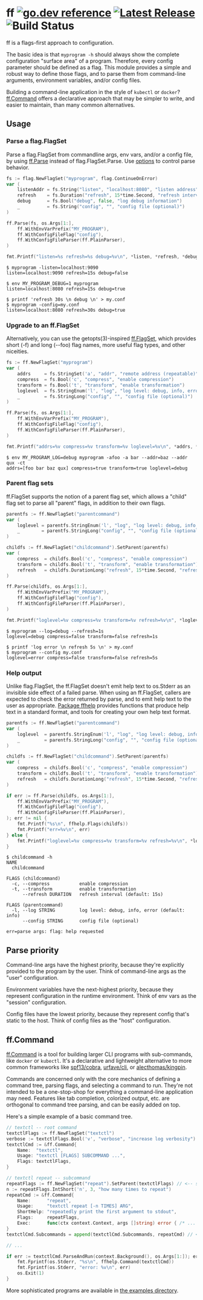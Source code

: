 # ff [![go.dev reference](https://img.shields.io/badge/go.dev-reference-007d9c?logo=go&logoColor=white&style=flat-square)](https://pkg.go.dev/github.com/peterbourgon/ff/v4) [![Latest Release](https://img.shields.io/github/v/release/peterbourgon/ff?style=flat-square)](https://github.com/peterbourgon/ff/releases/latest) ![Build Status](https://github.com/peterbourgon/ff/actions/workflows/test.yaml/badge.svg?branch=main)

ff is a flags-first approach to configuration.

The basic idea is that `myprogram -h` should always show the complete
configuration "surface area" of a program. Therefore, every config parameter
should be defined as a flag. This module provides a simple and robust way to
define those flags, and to parse them from command-line arguments, environment
variables, and/or config files.

Building a command-line application in the style of `kubectl` or `docker`?
[ff.Command](#ffcommand) offers a declarative approach that may be simpler to
write, and easier to maintain, than many common alternatives.

## Usage

### Parse a flag.FlagSet

Parse a flag.FlagSet from commandline args, env vars, and/or a config file, by
using [ff.Parse][ffparse] instead of flag.FlagSet.Parse. Use
[options][option] to control parse behavior.

[ffparse]: https://pkg.go.dev/github.com/peterbourgon/ff/v4#Parse
[option]: https://pkg.go.dev/github.com/peterbourgon/ff/v4#Option

```go
fs := flag.NewFlagSet("myprogram", flag.ContinueOnError)
var (
	listenAddr = fs.String("listen", "localhost:8080", "listen address")
	refresh    = fs.Duration("refresh", 15*time.Second, "refresh interval")
	debug      = fs.Bool("debug", false, "log debug information")
	_          = fs.String("config", "", "config file (optional)")
)

ff.Parse(fs, os.Args[1:],
	ff.WithEnvVarPrefix("MY_PROGRAM"),
	ff.WithConfigFileFlag("config"),
	ff.WithConfigFileParser(ff.PlainParser),
)

fmt.Printf("listen=%s refresh=%s debug=%v\n", *listen, *refresh, *debug)
```

```shell
$ myprogram -listen=localhost:9090
listen=localhost:9090 refresh=15s debug=false

$ env MY_PROGRAM_DEBUG=1 myprogram
listen=localhost:8080 refresh=15s debug=true

$ printf 'refresh 30s \n debug \n' > my.conf
$ myprogram -config=my.conf
listen=localhost:8080 refresh=30s debug=true
```

### Upgrade to an ff.FlagSet

Alternatively, you can use the getopts(3)-inspired [ff.FlagSet][flagset], which
provides short (-f) and long (--foo) flag names, more useful flag types, and
other niceities.

[flagset]: https://github.com/peterbourgon/ff/v4#FlagSet

```go
fs := ff.NewFlagSet("myprogram")
var (
	addrs     = fs.StringSet('a', "addr", "remote address (repeatable)")
	compress  = fs.Bool('c', "compress", "enable compression")
	transform = fs.Bool('t', "transform", "enable transformation")
	loglevel  = fs.StringEnum('l', "log", "log level: debug, info, error", "info", "debug", "error")
	_         = fs.StringLong("config", "", "config file (optional)")
)

ff.Parse(fs, os.Args[1:],
	ff.WithEnvVarPrefix("MY_PROGRAM"),
	ff.WithConfigFileFlag("config"),
	ff.WithConfigFileParser(ff.PlainParser),
)

fmt.Printf("addrs=%v compress=%v transform=%v loglevel=%v\n", *addrs, *compress, *transform, *loglevel)
```

```shell
$ env MY_PROGRAM_LOG=debug myprogram -afoo -a bar --addr=baz --addr qux -ct
addrs=[foo bar baz qux] compress=true transform=true loglevel=debug
```

### Parent flag sets

ff.FlagSet supports the notion of a parent flag set, which allows a "child" flag
set to parse all "parent" flags, in addition to their own flags.

```go
parentfs := ff.NewFlagSet("parentcommand")
var (
	loglevel = parentfs.StringEnum('l', "log", "log level: debug, info, error", "info", "debug", "error")
	_        = parentfs.StringLong("config", "", "config file (optional)")
)

childfs := ff.NewFlagSet("childcommand").SetParent(parentfs)
var (
	compress  = childfs.Bool('c', "compress", "enable compression")
	transform = childfs.Bool('t', "transform", "enable transformation")
	refresh   = childfs.DurationLong("refresh", 15*time.Second, "refresh interval")
)

ff.Parse(childfs, os.Args[1:],
	ff.WithEnvVarPrefix("MY_PROGRAM"),
	ff.WithConfigFileFlag("config"),
	ff.WithConfigFileParser(ff.PlainParser),
)

fmt.Printf("loglevel=%v compress=%v transform=%v refresh=%v\n", *loglevel, *compress, *transform, *refresh)
```

```shell
$ myprogram --log=debug --refresh=1s
loglevel=debug compress=false transform=false refresh=1s

$ printf 'log error \n refresh 5s \n' > my.conf
$ myprogram --config my.conf
loglevel=error compress=false transform=false refresh=5s
```

### Help output

Unlike flag.FlagSet, the ff.FlagSet doesn't emit help text to os.Stderr as an
invisible side effect of a failed parse. When using an ff.FlagSet, callers are
expected to check the error returned by parse, and to emit help text to the user
as appropriate. [Package ffhelp][ffhelp] provides functions that produce help
text in a standard format, and tools for creating your own help text format.

[ffhelp]: https://pkg.go.dev/github.com/peterbourgon/ff/v4/ffhelp

```go
parentfs := ff.NewFlagSet("parentcommand")
var (
	loglevel  = parentfs.StringEnum('l', "log", "log level: debug, info, error", "info", "debug", "error")
	_         = parentfs.StringLong("config", "", "config file (optional)")
)

childfs := ff.NewFlagSet("childcommand").SetParent(parentfs)
var (
	compress  = childfs.Bool('c', "compress", "enable compression")
	transform = childfs.Bool('t', "transform", "enable transformation")
	refresh   = childfs.DurationLong("refresh", 15*time.Second, "refresh interval")
)

if err := ff.Parse(childfs, os.Args[1:],
	ff.WithEnvVarPrefix("MY_PROGRAM"),
	ff.WithConfigFileFlag("config"),
	ff.WithConfigFileParser(ff.PlainParser),
); err != nil {
	fmt.Printf("%s\n", ffhelp.Flags(childfs))
	fmt.Printf("err=%v\n", err)
} else {
	fmt.Printf("loglevel=%v compress=%v transform=%v refresh=%v\n", *loglevel, *compress, *transform, *refresh)
}
```

```shell
$ childcommand -h
NAME
  childcommand

FLAGS (childcommand)
  -c, --compress           enable compression
  -t, --transform          enable transformation
      --refresh DURATION   refresh interval (default: 15s)

FLAGS (parentcommand)
  -l, --log STRING         log level: debug, info, error (default: info)
      --config STRING      config file (optional)

err=parse args: flag: help requested
```

## Parse priority

Command-line args have the highest priority, because they're explicitly provided
to the program by the user. Think of command-line args as the "user"
configuration.

Environment variables have the next-highest priority, because they represent
configuration in the runtime environment. Think of env vars as the "session"
configuration.

Config files have the lowest priority, because they represent config that's
static to the host. Think of config files as the "host" configuration.

## ff.Command

[ff.Command][command] is a tool for building larger CLI programs with
sub-commands, like `docker` or `kubectl`. It's a declarative and lightweight
alternative to more common frameworks like [spf13/cobra][cobra],
[urfave/cli][urfave], or [alecthomas/kingpin][kingpin].

[command]: https://pkg.go.dev/github.com/peterbourgon/ff/v4#Command
[cobra]: https://github.com/spf13/cobra
[urfave]: https://github.com/urfave/cli
[kingpin]: https://github.com/alecthomas/kingpin

Commands are concerned only with the core mechanics of defining a command tree,
parsing flags, and selecting a command to run. They're not intended to be a
one-stop-shop for everything a command-line application may need. Features like
tab completion, colorized output, etc. are orthogonal to command tree parsing,
and can be easily added on top.

Here's a simple example of a basic command tree.

```go
// textctl -- root command
textctlFlags := ff.NewFlagSet("textctl")
verbose := textctlFlags.Bool('v', "verbose", "increase log verbosity")
textctlCmd := &ff.Command{
	Name:  "textctl",
	Usage: "textctl [FLAGS] SUBCOMMAND ...",
	Flags: textctlFlags,
}

// textctl repeat -- subcommand
repeatFlags := ff.NewFlagSet("repeat").SetParent(textctlFlags) // <-- set parent flag set
n := repeatFlags.IntShort('n', 3, "how many times to repeat")
repeatCmd := &ff.Command{
	Name:      "repeat",
	Usage:     "textctl repeat [-n TIMES] ARG",
	ShortHelp: "repeatedly print the first argument to stdout",
	Flags:     repeatFlags,
	Exec:      func(ctx context.Context, args []string) error { /* ... */ },
}
textctlCmd.Subcommands = append(textctlCmd.Subcommands, repeatCmd) // <-- append to parent subcommands

// ...

if err := textctlCmd.ParseAndRun(context.Background(), os.Args[1:]); err != nil {
	fmt.Fprintf(os.Stderr, "%s\n", ffhelp.Command(textctlCmd))
	fmt.Fprintf(os.Stderr, "error: %v\n", err)
	os.Exit(1)
}
```

More sophisticated programs are available in [the examples directory][examples].

[examples]: https://github.com/peterbourgon/ff/tree/main/examples
